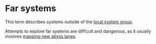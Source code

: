 # Far systems

This term describes systems outside of the [local system group](./local-systems.md).

Attempts to explore far systems are difficult and dangerous, as it usually involves [mapping new abyss lanes](./shift-drive.md#navigation).

